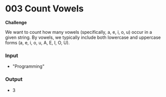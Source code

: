 # 003 Count Vowels

**Challenge**

We want to count how many vowels (specifically, a, e, i, o, u) occur in a given string. By vowels, we typically include both lowercase and uppercase forms (a, e, i, o, u, A, E, I, O, U).

### Input

- "Programming"

### Output

- 3
